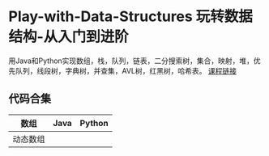 # Play-with-Data-Structures 玩转数据结构-从入门到进阶
用Java和Python实现数组，栈，队列，链表，二分搜索树，集合，映射，堆，优先队列，线段树，字典树，并查集，AVL树，红黑树，哈希表。
[课程链接](https://coding.imooc.com/class/207.html)

## 代码合集
|  数组   |   Java   |   Python   |
|  ----   |    ----  |  ------    |
|  动态数组   |         |         |

